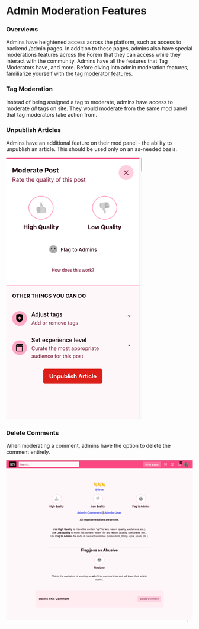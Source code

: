 # Admin Moderation Features

### Overviews

Admins have heightened access across the platform, such as access to backend /admin pages. In addition to these pages, admins also have special moderations features across the Forem that they can access while they interact with the community. Admins have all the features that Tag Moderators have, and more. Before diving into admin moderation features, familiarize yourself with the [tag moderator features](tag-moderator-features.md).

### Tag Moderation

Instead of being assigned a tag to moderate, admins have access to moderate _all_ tags on site. They would moderate from the same mod panel that tag moderators take action from.

### Unpublish Articles

Admins have an additional feature on their mod panel - the ability to unpublish an article. This should be used only on an as-needed basis. 

![Mod panel with unpublish article button](../.gitbook/assets/image-2020-10-22-at-4.21.10-pm.png)

### Delete Comments

When moderating a comment, admins have the option to delete the comment entirely.

![Comment mod page with delete comment functionality.](../.gitbook/assets/image-2020-10-22-at-4.43.28-pm.png)



